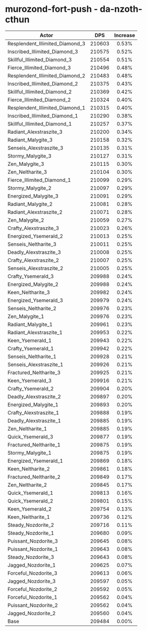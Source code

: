 # murozond-fort-push - da-nzoth-cthun
| Actor | DPS | Increase |
|---|:---:|:---:|
|Resplendent_Illimited_Diamond_3|210603|0.53%|
|Inscribed_Illimited_Diamond_3|210575|0.52%|
|Skillful_Illimited_Diamond_3|210554|0.51%|
|Fierce_Illimited_Diamond_3|210496|0.48%|
|Resplendent_Illimited_Diamond_2|210483|0.48%|
|Inscribed_Illimited_Diamond_2|210375|0.43%|
|Skillful_Illimited_Diamond_2|210369|0.42%|
|Fierce_Illimited_Diamond_2|210324|0.40%|
|Resplendent_Illimited_Diamond_1|210315|0.40%|
|Inscribed_Illimited_Diamond_1|210290|0.38%|
|Skillful_Illimited_Diamond_1|210257|0.37%|
|Radiant_Alexstraszite_3|210200|0.34%|
|Radiant_Malygite_3|210158|0.32%|
|Senseis_Alexstraszite_3|210135|0.31%|
|Stormy_Malygite_3|210127|0.31%|
|Zen_Malygite_3|210115|0.30%|
|Zen_Neltharite_3|210104|0.30%|
|Fierce_Illimited_Diamond_1|210099|0.29%|
|Stormy_Malygite_2|210097|0.29%|
|Energized_Malygite_3|210091|0.29%|
|Radiant_Malygite_2|210081|0.28%|
|Radiant_Alexstraszite_2|210071|0.28%|
|Zen_Malygite_2|210059|0.27%|
|Crafty_Alexstraszite_3|210023|0.26%|
|Energized_Ysemerald_2|210013|0.25%|
|Senseis_Neltharite_3|210011|0.25%|
|Deadly_Alexstraszite_3|210008|0.25%|
|Crafty_Alexstraszite_2|210007|0.25%|
|Senseis_Alexstraszite_2|210005|0.25%|
|Crafty_Ysemerald_3|209988|0.24%|
|Energized_Malygite_2|209988|0.24%|
|Keen_Neltharite_3|209982|0.24%|
|Energized_Ysemerald_3|209979|0.24%|
|Senseis_Neltharite_2|209976|0.23%|
|Zen_Malygite_1|209976|0.23%|
|Radiant_Malygite_1|209961|0.23%|
|Radiant_Alexstraszite_1|209953|0.22%|
|Keen_Ysemerald_1|209943|0.22%|
|Crafty_Ysemerald_1|209942|0.22%|
|Senseis_Neltharite_1|209928|0.21%|
|Senseis_Alexstraszite_1|209926|0.21%|
|Fractured_Neltharite_3|209925|0.21%|
|Keen_Ysemerald_3|209916|0.21%|
|Crafty_Ysemerald_2|209904|0.20%|
|Deadly_Alexstraszite_2|209897|0.20%|
|Energized_Malygite_1|209893|0.20%|
|Crafty_Alexstraszite_1|209888|0.19%|
|Deadly_Alexstraszite_1|209885|0.19%|
|Zen_Neltharite_1|209885|0.19%|
|Quick_Ysemerald_3|209877|0.19%|
|Fractured_Neltharite_1|209875|0.19%|
|Stormy_Malygite_1|209875|0.19%|
|Energized_Ysemerald_1|209869|0.18%|
|Keen_Neltharite_2|209861|0.18%|
|Fractured_Neltharite_2|209849|0.17%|
|Zen_Neltharite_2|209845|0.17%|
|Quick_Ysemerald_1|209813|0.16%|
|Quick_Ysemerald_2|209801|0.15%|
|Keen_Ysemerald_2|209754|0.13%|
|Keen_Neltharite_1|209736|0.12%|
|Steady_Nozdorite_2|209716|0.11%|
|Steady_Nozdorite_1|209680|0.09%|
|Puissant_Nozdorite_3|209645|0.08%|
|Puissant_Nozdorite_1|209643|0.08%|
|Steady_Nozdorite_3|209643|0.08%|
|Jagged_Nozdorite_1|209625|0.07%|
|Forceful_Nozdorite_3|209613|0.06%|
|Jagged_Nozdorite_3|209597|0.05%|
|Forceful_Nozdorite_2|209592|0.05%|
|Forceful_Nozdorite_1|209562|0.04%|
|Puissant_Nozdorite_2|209562|0.04%|
|Jagged_Nozdorite_2|209560|0.04%|
|Base|209484|0.00%|
